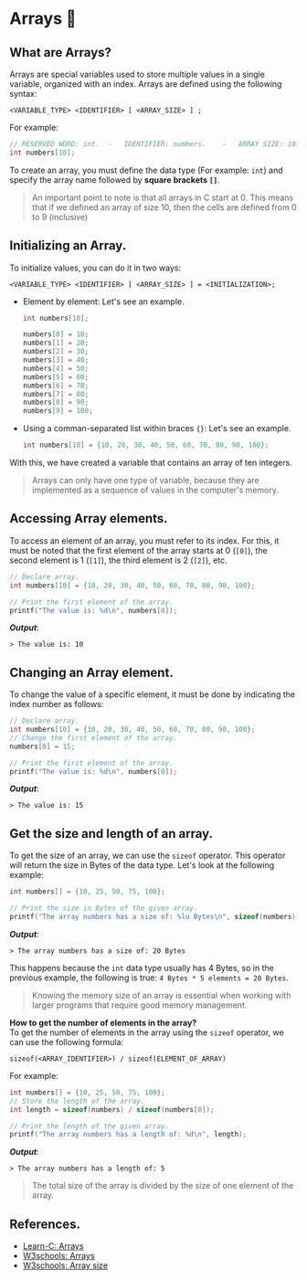 # Arrays 📰
## What are Arrays?
Arrays are special variables used to store multiple values in a single variable, organized with an index. Arrays are defined using the following syntax:
```
<VARIABLE_TYPE> <IDENTIFIER> [ <ARRAY_SIZE> ] ;
```

For example:
```c
// RESERVED WORD: int.  -   IDENTIFIER: numbers.    -   ARRAY SIZE: 10.
int numbers[10];
```
To create an array, you must define the data type (For example: `int`) and specify the array name followed by **square brackets `[]`**.
> An important point to note is that all arrays in C start at 0. This means that if we defined an array of size 10, then the cells are defined from 0 to 9 (inclusive)

## Initializing an Array.
To initialize values, you can do it in two ways:
```
<VARIABLE_TYPE> <IDENTIFIER> [ <ARRAY_SIZE> ] = <INITIALIZATION>;
```

- Element by element: Let's see an example.
    ```c
    int numbers[10];

    numbers[0] = 10;
    numbers[1] = 20;
    numbers[2] = 30;
    numbers[3] = 40;
    numbers[4] = 50;
    numbers[5] = 60;
    numbers[6] = 70;
    numbers[7] = 80;
    numbers[8] = 90;
    numbers[9] = 100;
    ```
- Using a comman-separated list within braces `{}`: Let's see an example.
    ```c
    int numbers[10] = {10, 20, 30, 40, 50, 60, 70, 80, 90, 100};
    ```

With this, we have created a variable that contains an array of ten integers.
> Arrays can only have one type of variable, because they are implemented as a sequence of values in the computer's memory.

## Accessing Array elements.
To access an element of an array, you must refer to its index. For this, it must be noted that the first element of the array starts at 0 (`[0]`), the second element is 1 (`[1]`), the third element is 2 (`[2]`), etc.
```c
// Declare array.
int numbers[10] = {10, 20, 30, 40, 50, 60, 70, 80, 90, 100};

// Print the first element of the array.
printf("The value is: %d\n", numbers[0]);
```
***Output***:
```
> The value is: 10
```

## Changing an Array element.
To change the value of a specific element, it must be done by indicating the index number as follows:
```c
// Declare array.
int numbers[10] = {10, 20, 30, 40, 50, 60, 70, 80, 90, 100};            // numbers[0] is: 10.
// Change the first element of the array.
numbers[0] = 15;                                                        // Now numbers[0] is: 15.

// Print the first element of the array.
printf("The value is: %d\n", numbers[0]);
```
***Output***:
```
> The value is: 15
```

## Get the size and length of an array.
To get the size of an array, we can use the `sizeof` operator. This operator will return the size in Bytes of the data type. Let's look at the following example:
```c
int numbers[] = {10, 25, 50, 75, 100};

// Print the size in Bytes of the given array.
printf("The array numbers has a size of: %lu Bytes\n", sizeof(numbers));
```
***Output***:
```
> The array numbers has a size of: 20 Bytes
```
This happens because the `int` data type usually has 4 Bytes, so in the previous example, the following is true: `4 Bytes * 5 elements = 20 Bytes`.

> Knowing the memory size of an array is essential when working with larger programs that require good memory management.

**How to get the number of elements in the array?**<br>
To get the number of elements in the array using the `sizeof` operator, we can use the following formula:
```
sizeof(<ARRAY_IDENTIFIER>) / sizeof(ELEMENT_OF_ARRAY)
```

For example:
```c
int numbers[] = {10, 25, 50, 75, 100};
// Store the length of the array.
int length = sizeof(numbers) / sizeof(numbers[0]);

// Print the length of the given array.
printf("The array numbers has a length of: %d\n", length);
```
***Output***:
```
> The array numbers has a length of: 5
```
> The total size of the array is divided by the size of one element of the array.

## References.
- [Learn-C: Arrays](https://www.learn-c.org/en/Arrays)
- [W3schools: Arrays](https://www.w3schools.com/c/c_arrays.php)
- [W3schools: Array size](https://www.w3schools.com/c/c_arrays_size.php)